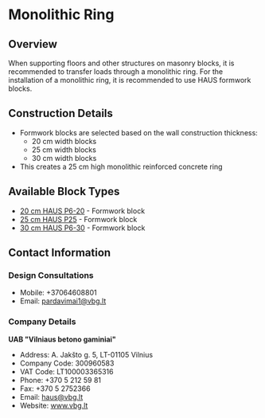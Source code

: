 # Monolithic Ring

## Overview
When supporting floors and other structures on masonry blocks, it is recommended to transfer loads through a monolithic ring. For the installation of a monolithic ring, it is recommended to use HAUS formwork blocks.

## Construction Details
- Formwork blocks are selected based on the wall construction thickness:
  - 20 cm width blocks
  - 25 cm width blocks
  - 30 cm width blocks
- This creates a 25 cm high monolithic reinforced concrete ring

## Available Block Types
- [20 cm HAUS P6-20](https://www.vbg.lt/blokeliai/betoniniai-klojiniu-blokai/idiegtas-klojinys-haus-p6-20/) - Formwork block
- [25 cm HAUS P25](https://www.vbg.lt/blokeliai/betoniniai-klojiniu-blokai/betoniniai-klojiniu-blokai-haus-p25/) - Formwork block
- [30 cm HAUS P6-30](https://www.vbg.lt/blokeliai/betoniniai-klojiniu-blokai/betoniniai-klojiniu-blokai-haus-p6-30/) - Formwork block

## Contact Information
### Design Consultations
- Mobile: +37064608801
- Email: pardavimai1@vbg.lt

### Company Details
**UAB "Vilniaus betono gaminiai"**
- Address: A. Jakšto g. 5, LT-01105 Vilnius
- Company Code: 300960583
- VAT Code: LT100003365316
- Phone: +370 5 212 59 81
- Fax: +370 5 2752366
- Email: haus@vbg.lt
- Website: www.vbg.lt

